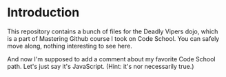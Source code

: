 Introduction
==========

This repository contains a bunch of files for the Deadly Vipers dojo, which is a part of Mastering Github course I took on Code School. You can safely move along, nothing interesting to see here.

And now I'm supposed to add a comment about my favorite Code School path. Let's just say it's JavaScript. (Hint: it's nor necessarily true.)
